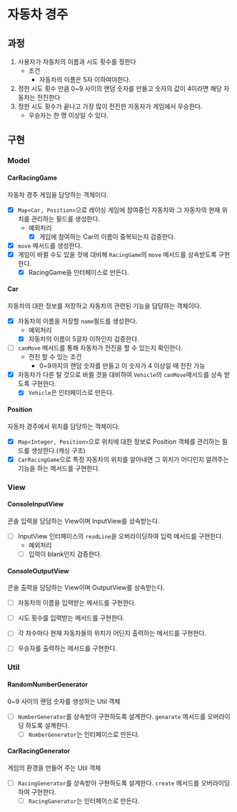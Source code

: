 # 자동차 경주

## 과정

1. 사용자가 자동차의 이름과 시도 횟수를 정한다
    - 조건
      - 자동차의 이름은 5자 이하여야한다.
2. 정한 시도 횟수 만큼 0~9 사이의 랜덤 숫자를 만들고 숫자의 값이 4이라면 해당 자동차는 전진한다
3. 정한 시도 횟수가 끝나고 가장 많이 전진한 자동자가 게임에서 우승한다.
    - 우승자는 한 명 이상일 수 있다.


## 구현 

### Model

#### CarRacingGame
자동차 경주 게임을 담당하는 객체이다.

- [x] `Map<Car, Position>`으로 레이싱 게임에 참여중인 자동차와 그 자동차의 현재 위치를 관리하는 필드를 생성한다.
    - 예외처리
      - [x] 게임에 참여하는 Car의 이름이 중복되는지 검증한다.
- [x] `move` 메서드를 생성한다.
- [x] 게임이 바뀔 수도 있을 것에 대비해 `RacingGame`의 `move` 메서드를 상속받도록 구현한다.
    - [x] RacingGame을 인터페이스로 만든다. 
#### Car
자동차의 대한 정보를 저장하고 자동차의 관련된 기능을 담당하는 객체이다.

- [x] 자동차의 이름을 저장할 `name`필드를 생성한다.
    - 예외처리
    - [x] 자동차의 이름이 5글자 이하인지 검증한다. 
- [ ] `canMove` 메서드를 통해 자동차가 전진을 할 수 있는지 확인한다.
  - 전진 할 수 있는 조건
    - 0~9까지의 랜덤 숫자를 만들고 이 숫자가 4 이상일 때 전진 가능
- [x] 자동차가 다른 탈 것으로 바뀔 것을 대비하여 `Vehicle`의 `canMove`메서드를 상속 받도록 구현한다.
  - [x] `Vehicle`은 인터페이스로 만든다.
 
#### Position
자동차 경주에서 위치를 담당하는 객체이다.

- [x] `Map<Integer, Position>`으로 위치에 대한 정보로 Position 객체를 관리하는 필드를 생성한다.(캐싱 구조)
- [x] `CarRacingGame`으로 특정 자동차의 위치를 알아내면 그 위치가 어디인지 알려주는 기능을 하는 메서드를 구현한다.

### View

#### ConsoleInputView
콘솔 입력을 담담하는 View이며 InputView를 상속받는다.
- [ ] InputView 인터페이스의 `readLine`을 오버라이딩하여 입력 메서드를 구현한다.
    - 예외처리
    - [ ] 입력이 blank인지 검증한다.
#### ConsoleOutputView
콘솔 출력을 담담하는 View이며 OutputView를 상속받는다.

- [ ] 자동차의 이름을 입력받는 메서드를 구현한다.
- [ ] 시도 횟수를 입력받는 메서드를 구현한다.
- [ ] 각 차수마다 현재 자동차들의 위치가 어딘지 출력하는 메서드를 구현한다.
- [ ] 우승자를 출력하는 메서드를 구현한다.


### Util

#### RandomNumberGenerator
0~9 사이의 랜덤 숫자를 생성하는 Util 객체

- [ ] `NumberGenerator`를 상속받아 구현하도록 설계한다. `genarate` 메서드를 오버라이딩 하도록 설계한다.
  - [ ] `NumberGenerator`는 인터페이스로 만든다.

#### CarRacingGenerator
게임의 환경을 만들어 주는 Util 객체
- [ ] `RacingGenerator`를 상속받아 구현하도록 설계한다. `create` 메서드를 오버라이딩하여 구현한다.
  - [ ] `RacingGanerator`는 인터페이스로 만든다.
